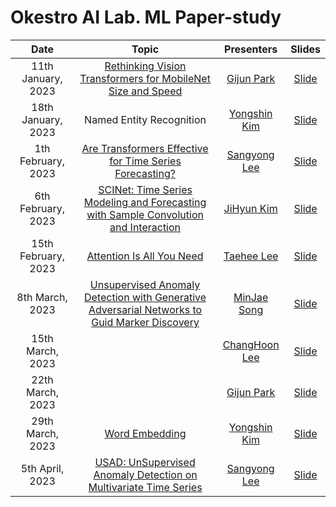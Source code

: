 # Okestro AI Lab. ML Paper-study 
|       Date       | Topic | Presenters | Slides |
|:----------------:|:----------------------------------------:|:----------:|:------:|
| 11th January, 2023 | [Rethinking Vision Transformers for MobileNet Size and Speed](https://arxiv.org/abs/2212.08059v1) | [Gijun Park](https://github.com/Yuri-0) | [Slide]() | 
| 18th January, 2023 | Named Entity Recognition | [Yongshin Kim](https://github.com/yong-shin) | [Slide](https://docs.google.com/presentation/d/1BG-9S1b4J02fX6OqNbUOVuGlTnTe15OlPJgob9jHp7M/edit?usp=sharing) | 
| 1th February, 2023 | [Are Transformers Effective for Time Series Forecasting?](https://arxiv.org/abs/2205.13504) | [Sangyong Lee](https://github.com/SYLee1996) | [Slide](https://docs.google.com/presentation/d/1yGhH-rumjtj_hluIIy1PNxWz6Zmk0lVGrNMTxpEWV8M/edit?pli=1#slide=id.g202920f4013_2_14) | 
| 6th February, 2023 | [SCINet: Time Series Modeling and Forecasting with Sample Convolution and Interaction](https://arxiv.org/pdf/2106.09305.pdf) | [JiHyun Kim](https://github.com/hijyun) | [Slide](https://docs.google.com/presentation/d/1EbCj5v8gsiKNGkryXs1d2YkvUiuXXW4y/edit?usp=sharing&ouid=113230354598330068546&rtpof=true&sd=true) | 
| 15th February, 2023 | [Attention Is All You Need](https://arxiv.org/abs/1706.03762) | [Taehee Lee](https://github.com/SYLee1996) | [Slide](https://docs.google.com/presentation/d/1dRsym6PSPbarqoIthW6CQCKmg2DJTRoJJFuxF72bWFg/edit?usp=sharing) | 
| 8th March, 2023 | [Unsupervised Anomaly Detection with Generative Adversarial Networks to Guid Marker Discovery](https://arxiv.org/abs/1703.05921) | [MinJae Song](https://github.com/Jjackson-dev) | [Slide](https://docs.google.com/presentation/d/15GWlLfkGXtDVewLN_2a0OENGnumpPg_n/edit?usp=share_link&ouid=108260106202789518742&rtpof=true&sd=true) | 
| 15th March, 2023 | []() | [ChangHoon Lee]() | [Slide]() | 
| 22th March, 2023 | []() | [Gijun Park]() | [Slide]() | 
| 29th March, 2023 | [Word Embedding](https://arxiv.org/abs/1301.3781) | [Yongshin Kim](https://github.com/yong-shin) | [Slide](https://docs.google.com/presentation/d/1A983J-PIrmRCsKLU-UUurGLyoTD7u6Jv43u6Z45Azt8/edit#slide=id.ga6b09fafa8_0_5) | 
| 5th April, 2023 | [USAD: UnSupervised Anomaly Detection on Multivariate Time Series](https://dl.acm.org/doi/pdf/10.1145/3394486.3403392) | [Sangyong Lee](https://github.com/SYLee1996) | [Slide](https://docs.google.com/presentation/d/1cyDF4LTI3pcCKGGVrH-P4vKRRMnd_dGQQ3s8nr-cQGc/edit) | 
